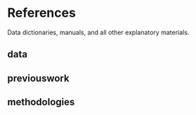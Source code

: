 # References        
Data dictionaries, manuals, and all other explanatory materials. 


## data

## previouswork

## methodologies
